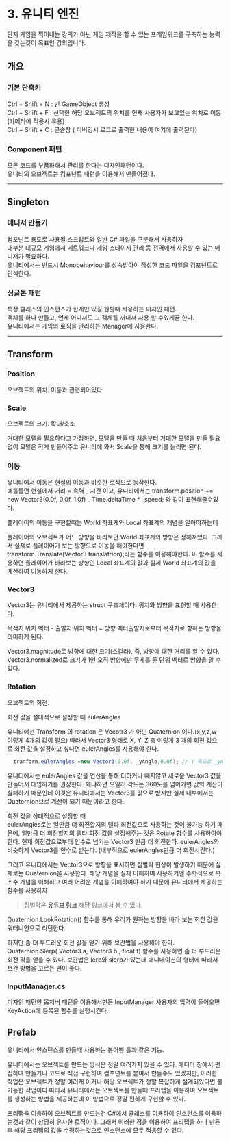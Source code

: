 # 3. 유니티 엔진

단지 게임을 찍어내는 강의가 아닌 게임 제작을 할 수 있는 프레임워크를 구축하는 능력을 갖는것이 목표인 강의입니다.

## 개요

### 기본 단축키

Ctrl + Shift + N : 빈 GameObject 생성  
Ctrl + Shift + F : 선택한 해당 오브젝트의 위치를 현재 사용자가 보고있는 위치로 이동 (카메라에 적용시 유용)  
Ctrl + Shift + C : 콘솔창 ( 디버깅시 로그로 출력한 내용이 여기에 출력된다)

### Component 패턴

모든 코드를 부품화해서 관리를 한다는 디자인패턴이다.  
유니티의 오브젝트는 컴포넌트 패턴을 이용해서 만들어졌다.

---

## Singleton

### 매니저 만들기

컴포넌트 용도로 사용될 스크립트와 일반 C# 파일을 구분해서 사용하자  
대부분 대규모 게임에서 네트워크나 게임 스테이지 관리 등 전역에서 사용할 수 있는 매니저가 필요하다.  
유니티에서는 반드시 Monobehaviour를 상속받아야 작성한 코드 파일을 컴포넌트로 인식한다.

### 싱글톤 패턴

특정 클래스의 인스턴스가 한개만 있길 원할때 사용하는 디자인 패턴.  
객체를 하나 만들고, 언제 어디서도 그 객체를 꺼내서 사용 할 수있게끔 한다.  
유니티에서는 게임의 로직을 관리하는 Manager에 사용한다.

---

## Transform

### Position

오브젝트의 위치. 이동과 관련되어있다.

### Scale

오브젝트의 크기. 확대/축소

거대한 모델을 필요하다고 가정하면, 모델을 만들 때 처음부터 거대한 모델을 만들 필요 없이 모델은 작게 만들어주고 유니티에 와서 Scale을 통해 크기를 늘리면 된다.

### 이동

유니티에서 이동은 현실의 이동과 비슷한 로직으로 동작한다.  
예를들면 현실에서 거리 = 속력 _ 시간 이고, 유니티에서는 transform.position += new Vector3(0.0f, 0.0f, 1.0f) _ Time.deltaTime \* \_speed; 와 같이 표현해줄수있다.

플레이어의 이동을 구현할때는 World 좌표계와 Local 좌표계의 개념을 알아야하는데

플레이어의 오브젝트가 어느 방향을 바라보던 World 좌표계의 방향은 정해져있다. 그래서 실제로 플레이어가 보는 방향으로 이동을 해야한다면 transform.Translate(Vector3 translatrion);라는 함수를 이용해야한다. 이 함수를 사용하면 플레이어가 바라보는 방향인 Local 좌표계의 값과 실제 World 좌표계의 값을 계산하여 이동하게 한다.

### Vector3

Vector3는 유니티에서 제공하는 struct 구조체이다. 위치와 방향을 표현할 때 사용한다.

목적지 위치 벡터 - 출발지 위치 벡터 = 방향 벡터출발지로부터 목적지로 향하는 방향을 의미하게 된다.

Vector3.magnitude로 방향에 대한 크기(스칼라), 즉, 방향에 대한 거리를 알 수 있다.
Vector3.normalized로 크기가 1인 오직 방향에만 무게를 둔 단위 벡터로 방향을 알 수 있다.

### Rotation

오브젝트의 회전.

회전 값을 절대적으로 설정할 때 eulerAngles

유니티에선 Transform 의 rotation 은 Vecotr3 가 아닌 Quaternion 이다.(x,y,z,w 이렇게 4개의 값이 필요) 따라서 Vector3 형태로 X, Y, Z 축 이렇게 3 개의 회전 값으로 회전 값을 설정하고 싶다면 eulerAngles를 사용해야 한다.

```C#
  tranform.eulerAngles =new Vector3(0.0f, _yAngle,0.0f); // Y 축으로 _yAngle 각도 만큼 회전.
```

유니티에서는 eulerAngles 값을 연산을 통해 더하거나 빼지않고 새로운 Vector3 값을 만들어서 대입하기를 권장한다.
왜냐하면 오일러 각도는 360도를 넘어가면 값의 계산이 실패하기 때문인데 이것은 유니티에서는 Vector3를 값으로 받지만 실제 내부에서는 Quaternion으로 계산이 되기 때문이라고 한다.

회전 값을 상대적으로 설정할 때  
eulerAngles로는 얼만큼 더 회전할지의 델타 회전값으로 사용하는 것이 불가능 하기 때문에, 얼만큼 더 회전할지의 델타 회전 값을 설정해주는 것은 Rotate 함수를 사용하여야 한다. 현재 회전값으로부터 인수로 넘기는 Vector3 만큼 더 회전한다. eulerAngles와 비슷하게 Vector3를 인수로 받는다. (내부적으로 eulerAngles만큼 더 회전시킨다.)

그리고 유니티에서는 Vector3으로 방향을 표시하면 짐벌락 현상이 발생하기 때문에 실제로는 Quaternion을 사용한다.
해당 개념을 실제 이해하여 사용하기엔 수학적으로 복소수 개념을 이해하고 여러 어려운 개념을 이해하여야 하기 때문에 유니티에서 제공하는 함수를 사용하자

> 짐벌락은 [유튜브 링크](https://www.youtube.com/watch?v=zc8b2Jo7mno) 해당 링크에서 볼 수 있다.

Quaternion.LookRotation() 함수를 통해 우리가 원하는 방향을 바라 보는 회전 값을 쿼터니언으로 리턴한다.

하지만 좀 더 부드러운 회전 값을 얻기 위해 보간법을 사용해야 한다.  
Quaternion.Slerp( Vector3 a, Vector3 b , float t) 함수를 사용하면 좀 더 부드러운 회전 각을 얻을 수 있다.
보간법은 lerp와 slerp가 있는데 애니메이션의 형태에 따라서 보간 방법을 고르는 편이 좋다.

### InputManager.cs

디자인 패턴인 옵저버 패턴을 이용해서만든 InputManager 사용자의 입력이 들어오면 KeyAction에 등록된 함수를 실행시킨다.

## Prefab

유니티에서 인스턴스를 만들때 사용하는 붕어빵 틀과 같은 기능.

유니티에서는 오브젝트를 만드는 방식은 정말 여러가지 있을 수 있다. 에디터 창에서 편집하여 만들거나 코드로 직접 구현하여 컴포넌트를 붙여서 만들수도 있겠지만, 이러한 작업은 오브젝트가 정말 여러개 이거나 해당 오브젝트가 정말 복잡하게 설계되있다면 불가능한 작업이다 따라서 유니티에서는 오브젝트를 만들때 프리팹을 이용하여 오브젝트를 생성하는 방법을 제공하는데 이 방법으로 정말 편하게 구현할 수 있다.

프리팹을 이용하여 오브젝트를 만드는건 C#에서 클래스를 이용하여 인스턴스를 이용하는것과 같이 상당히 유사한 로직이다. 그래서 이러한 점을 이용하여 프리팹을 하나 만든후 해당 프리팹의 값을 수정하는것으로 인스턴스에 모두 적용할 수 있다.
